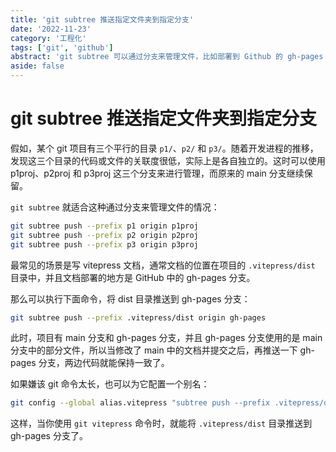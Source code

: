 ```yaml
---
title: 'git subtree 推送指定文件夹到指定分支'
date: '2022-11-23'
category: '工程化'
tags: ['git', 'github']
abstract: 'git subtree 可以通过分支来管理文件，比如部署到 Github 的 gh-pages 分支。'
aside: false
---
```


# git subtree 推送指定文件夹到指定分支

假如，某个 git 项目有三个平行的目录 `p1/`、`p2/` 和 `p3/`。随着开发进程的推移，发现这三个目录的代码或文件的关联度很低，实际上是各自独立的。这时可以使用 p1proj、p2proj 和 p3proj 这三个分支来进行管理，而原来的 main 分支继续保留。

`git subtree` 就适合这种通过分支来管理文件的情况：

```sh
git subtree push --prefix p1 origin p1proj
git subtree push --prefix p2 origin p2proj
git subtree push --prefix p3 origin p3proj
```

最常见的场景是写 vitepress 文档，通常文档的位置在项目的 `.vitepress/dist` 目录中，并且文档部署的地方是 GitHub 中的 gh-pages 分支。

那么可以执行下面命令，将 dist 目录推送到 gh-pages 分支：

```sh
git subtree push --prefix .vitepress/dist origin gh-pages
```

此时，项目有 main 分支和 gh-pages 分支，并且 gh-pages 分支使用的是 main 分支中的部分文件，所以当修改了 main 中的文档并提交之后，再推送一下 gh-pages 分支，两边代码就能保持一致了。

如果嫌该 git 命令太长，也可以为它配置一个别名：

```sh
git config --global alias.vitepress "subtree push --prefix .vitepress/dist origin gh-pages"
```

这样，当你使用 `git vitepress` 命令时，就能将 `.vitepress/dist` 目录推送到 gh-pages 分支了。


